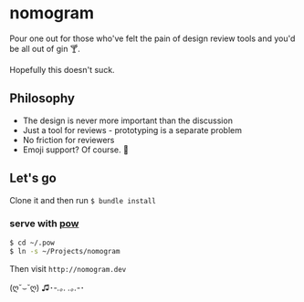 # nomogram

Pour one out for those who've felt the pain of design review tools and you'd be all out of gin 🍸.

Hopefully this doesn't suck.

## Philosophy

- The design is never more important than the discussion
- Just a tool for reviews - prototyping is a separate problem
- No friction for reviewers
- Emoji support? Of course. :rainbow:

## Let's go

Clone it and then run `$ bundle install`

### serve with [pow](http://pow.cx)
```bash
$ cd ~/.pow
$ ln -s ~/Projects/nomogram
```

Then visit `http://nomogram.dev`

(ღ˘⌣˘ღ) ♫･*-.｡. .｡.-*･
